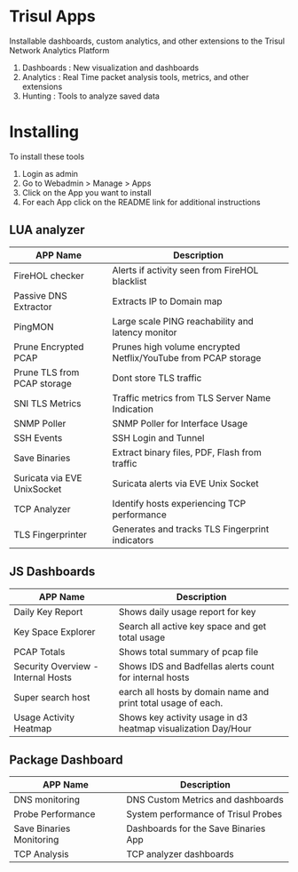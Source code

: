# Trisul Apps 

Installable dashboards, custom analytics, and other extensions to the Trisul Network Analytics Platform


1. Dashboards : New visualization and dashboards 
2. Analytics : Real Time packet analysis tools, metrics, and other extensions
3. Hunting : Tools to analyze saved data 


# Installing

To install these tools

1. Login as admin
2. Go to Webadmin > Manage > Apps 
3. Click on the App you want to install
4. For each App click on the README link for additional instructions


## LUA analyzer

| APP Name  | Description |
| ------------- | ------------- |
| FireHOL checker  |Alerts if activity seen from FireHOL blacklist  |
| Passive DNS Extractor|Extracts IP to Domain map|
| PingMON | Large scale PING reachability and latency monitor| 
|Prune Encrypted PCAP|Prunes high volume encrypted Netflix/YouTube from PCAP storage|
|Prune TLS from PCAP storage|Dont store TLS traffic|
|SNI TLS Metrics|Traffic metrics from TLS Server Name Indication|
|SNMP Poller|SNMP Poller for Interface Usage|
|SSH Events|SSH Login and Tunnel|
|Save Binaries|Extract binary files, PDF, Flash from traffic|
|Suricata via EVE UnixSocket|Suricata alerts via EVE Unix Socket|
|TCP Analyzer|Identify hosts experiencing TCP performance|
|TLS Fingerprinter|Generates and tracks TLS Fingerprint indicators|


## JS Dashboards
|APP Name | Description
|---------|----------|
|Daily Key Report| Shows daily usage report for key|
|Key Space Explorer| Search all active key space and get total usage|
|PCAP Totals|Shows total summary of pcap file |
|Security Overview - Internal Hosts| Shows IDS and Badfellas alerts count for internal hosts| 
|Super search host|earch all hosts by domain name and print total usage of each.|
|Usage Activity Heatmap|Shows key activity usage in d3 heatmap visualization Day/Hour|

## Package Dashboard

|APP Name | Description
|---------|----------|
|DNS monitoring|DNS Custom Metrics and dashboards|
|Probe Performance|System performance of Trisul Probes|
|Save Binaries Monitoring|Dashboards for the Save Binaries App|
|TCP Analysis|TCP analyzer dashboards|
